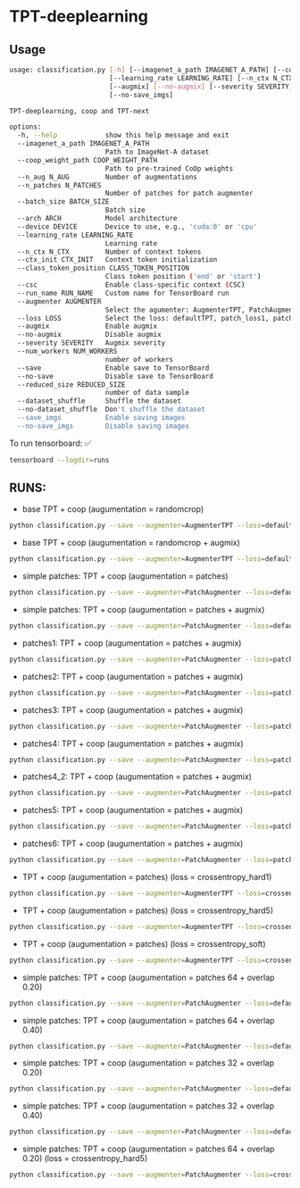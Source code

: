# TPT-deeplearning

## Usage
```bash
usage: classification.py [-h] [--imagenet_a_path IMAGENET_A_PATH] [--coop_weight_path COOP_WEIGHT_PATH] [--n_aug N_AUG] [--n_patches N_PATCHES] [--batch_size BATCH_SIZE] [--arch ARCH] [--device DEVICE]
                         [--learning_rate LEARNING_RATE] [--n_ctx N_CTX] [--ctx_init CTX_INIT] [--class_token_position CLASS_TOKEN_POSITION] [--csc] [--run_name RUN_NAME] [--augmenter AUGMENTER] [--loss LOSS]
                         [--augmix] [--no-augmix] [--severity SEVERITY] [--num_workers NUM_WORKERS] [--save] [--no-save] [--reduced_size REDUCED_SIZE] [--dataset_shuffle] [--no-dataset_shuffle] [--save_imgs]
                         [--no-save_imgs]

TPT-deeplearning, coop and TPT-next

options:
  -h, --help            show this help message and exit
  --imagenet_a_path IMAGENET_A_PATH
                        Path to ImageNet-A dataset
  --coop_weight_path COOP_WEIGHT_PATH
                        Path to pre-trained CoOp weights
  --n_aug N_AUG         Number of augmentations
  --n_patches N_PATCHES
                        Number of patches for patch augmenter
  --batch_size BATCH_SIZE
                        Batch size
  --arch ARCH           Model architecture
  --device DEVICE       Device to use, e.g., 'cuda:0' or 'cpu'
  --learning_rate LEARNING_RATE
                        Learning rate
  --n_ctx N_CTX         Number of context tokens
  --ctx_init CTX_INIT   Context token initialization
  --class_token_position CLASS_TOKEN_POSITION
                        Class token position ('end' or 'start')
  --csc                 Enable class-specific context (CSC)
  --run_name RUN_NAME   Custom name for TensorBoard run
  --augmenter AUGMENTER
                        Select the agumenter: AugmenterTPT, PatchAugmenter
  --loss LOSS           Select the loss: defaultTPT, patch_loss1, patch_loss2, patch_loss3, patch_loss4
  --augmix              Enable augmix
  --no-augmix           Disable augmix
  --severity SEVERITY   Augmix severity
  --num_workers NUM_WORKERS
                        number of workers
  --save                Enable save to TensorBoard
  --no-save             Disable save to TensorBoard
  --reduced_size REDUCED_SIZE
                        number of data sample
  --dataset_shuffle     Shuffle the dataset
  --no-dataset_shuffle  Don't shuffle the dataset
  --save_imgs           Enable saving images
  --no-save_imgs        Disable saving images
```

To run tensorboard:  :white_check_mark:
```bash
tensorboard --logdir=runs
```

## RUNS:

- base TPT + coop (augumentation = randomcrop)
```bash
python classification.py --save --augmenter=AugmenterTPT --loss=defaultTPT --n_aug=63 --n_patches=0 --num_workers=12
```

- base TPT + coop (augumentation = randomcrop + augmix)
```bash
python classification.py --save --augmenter=AugmenterTPT --loss=defaultTPT --n_aug=63 --n_patches=0 --augmix --num_workers=12 --severity=2
```

- simple patches: TPT + coop (augumentation = patches)
```bash
python classification.py --save --augmenter=PatchAugmenter --loss=defaultTPT --n_aug=0 --n_patches=64 --num_workers=12
```

- simple patches: TPT + coop (augumentation = patches + augmix)
```bash
python classification.py --save --augmenter=PatchAugmenter --loss=defaultTPT --n_aug=4 --n_patches=16 --augmix --num_workers=12 --severity=2
```

- patches1: TPT + coop (augumentation = patches + augmix)
```bash
python classification.py --save --augmenter=PatchAugmenter --loss=patch_loss1 --n_aug=4 --n_patches=16 --augmix --num_workers=12 --severity=2
```

- patches2: TPT + coop (augumentation = patches + augmix)
```bash
python classification.py --save --augmenter=PatchAugmenter --loss=patch_loss2 --n_aug=4 --n_patches=16 --augmix --num_workers=12 --severity=2
```

- patches3: TPT + coop (augumentation = patches + augmix)
```bash
python classification.py --save --augmenter=PatchAugmenter --loss=patch_loss3 --n_aug=4 --n_patches=16 --augmix --num_workers=12 --severity=2
```

- patches4: TPT + coop (augumentation = patches + augmix)
```bash
python classification.py --save --augmenter=PatchAugmenter --loss=patch_loss4 --n_aug=4 --n_patches=16 --augmix --num_workers=12 --severity=2
```

- patches4_2: TPT + coop (augumentation = patches + augmix)
```bash
python classification.py --save --augmenter=PatchAugmenter --loss=patch_loss4 --n_aug=2 --n_patches=32 --augmix --num_workers=12 --severity=2
```

- patches5: TPT + coop (augumentation = patches + augmix) 
```bash
python classification.py --save --augmenter=PatchAugmenter --loss=patch_loss5 --n_aug=4 --n_patches=16 --augmix --num_workers=12 --severity=2
```

- patches6: TPT + coop (augumentation = patches + augmix)
```bash
python classification.py --save --augmenter=PatchAugmenter --loss=patch_loss6 --n_aug=2 --n_patches=32 --augmix --num_workers=12 --alpha_exponential_weightening=2 --severity=2
```

- TPT + coop (augumentation = patches) (loss = crossentropy_hard1)
```bash
python classification.py --save --augmenter=AugmenterTPT --loss=crossentropy_hard1 --n_aug=63 --n_patches=0 --num_workers=12 
```

- TPT + coop (augumentation = patches) (loss = crossentropy_hard5)
```bash
python classification.py --save --augmenter=AugmenterTPT --loss=crossentropy_hard5 --n_aug=63 --n_patches=0 --num_workers=12 
```

- TPT + coop (augumentation = patches) (loss = crossentropy_soft)
```bash
python classification.py --save --augmenter=AugmenterTPT --loss=crossentropy_soft --n_aug=63 --n_patches=0 --num_workers=12 
```

- simple patches: TPT + coop (augumentation = patches 64 + overlap 0.20)
```bash
python classification.py --save --augmenter=PatchAugmenter --loss=defaultTPT --n_aug=0 --n_patches=64 --num_workers=12 --overlap=0.20
```

- simple patches: TPT + coop (augumentation = patches 64 + overlap 0.40)
```bash
python classification.py --save --augmenter=PatchAugmenter --loss=defaultTPT --n_aug=0 --n_patches=64 --num_workers=12 --overlap=0.40
```

- simple patches: TPT + coop (augumentation = patches 32 + overlap 0.20)
```bash
python classification.py --save --augmenter=PatchAugmenter --loss=defaultTPT --n_aug=2 --n_patches=32 --num_workers=12 --overlap=0.20 --severity=2
```

- simple patches: TPT + coop (augumentation = patches 32 + overlap 0.40)
```bash
python classification.py --save --augmenter=PatchAugmenter --loss=defaultTPT --n_aug=2 --n_patches=32 --num_workers=12 --overlap=0.40 --severity=2
```

- simple patches: TPT + coop (augumentation = patches 64 + overlap 0.20) (loss = crossentropy_hard5)
```bash
python classification.py --save --augmenter=PatchAugmenter --loss=crossentropy_hard5 --n_aug=0 --n_patches=64 --num_workers=12 --overlap=0.20
```
